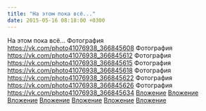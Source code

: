 ```yaml
---
title: "На этом пока всё..."
date: 2015-05-16 08:18:00 +0300
---
```


На этом пока всё...
Фотография
<a class="vk-attach" href="https://vk.com/photo41076938_366845608">https://vk.com/photo41076938_366845608</a>
Фотография
<a class="vk-attach" href="https://vk.com/photo41076938_366845612">https://vk.com/photo41076938_366845612</a>
Фотография
<a class="vk-attach" href="https://vk.com/photo41076938_366845615">https://vk.com/photo41076938_366845615</a>
Фотография
<a class="vk-attach" href="https://vk.com/photo41076938_366845618">https://vk.com/photo41076938_366845618</a>
Фотография
<a class="vk-attach" href="https://vk.com/photo41076938_366845622">https://vk.com/photo41076938_366845622</a>
Фотография
<a class="vk-attach" href="https://vk.com/photo41076938_366845626">https://vk.com/photo41076938_366845626</a>
Фотография
<a class="vk-attach" href="https://vk.com/photo41076938_366845634">https://vk.com/photo41076938_366845634</a>
<a class="vk-attach" href="https://vk.com/photo41076938_366845608">Вложение</a>
<a class="vk-attach" href="https://vk.com/photo41076938_366845612">Вложение</a>
<a class="vk-attach" href="https://vk.com/photo41076938_366845615">Вложение</a>
<a class="vk-attach" href="https://vk.com/photo41076938_366845618">Вложение</a>
<a class="vk-attach" href="https://vk.com/photo41076938_366845622">Вложение</a>
<a class="vk-attach" href="https://vk.com/photo41076938_366845626">Вложение</a>
<a class="vk-attach" href="https://vk.com/photo41076938_366845634">Вложение</a>
